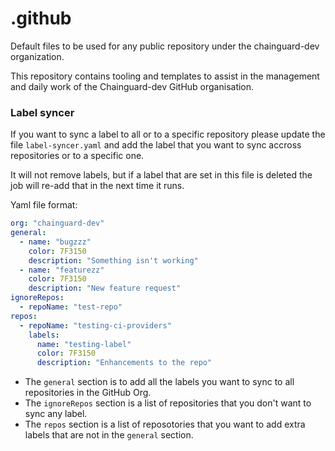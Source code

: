# .github
Default files to be used for any public repository under the chainguard-dev organization.

This repository contains tooling and templates to assist in the management and daily work of the Chainguard-dev GitHub organisation.

### Label syncer

If you want to sync a label to all or to a specific repository please update the file `label-syncer.yaml` and add the label
that you want to sync accross repositories or to a specific one.

It will not remove labels, but if a label that are set in this file is deleted the job will re-add that in the next time it runs.

Yaml file format:

```yaml
org: "chainguard-dev"
general:
  - name: "bugzzz"
    color: 7F3150
    description: "Something isn't working"
  - name: "featurezz"
    color: 7F3150
    description: "New feature request"
ignoreRepos:
  - repoName: "test-repo"
repos:
  - repoName: "testing-ci-providers"
    labels:
      name: "testing-label"
      color: 7F3150
      description: "Enhancements to the repo"
```

- The `general` section is to add all the labels you want to sync to all repositories in the GitHub Org.
- The `ignoreRepos` section is a list of repositories that you don't want to sync any label.
- The `repos` section is a list of reposotories that you want to add extra labels that are not in the `general` section.

